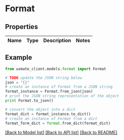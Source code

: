 # Format


## Properties
Name | Type | Description | Notes
------------ | ------------- | ------------- | -------------

## Example

```python
from uxmate_client.models.format import Format

# TODO update the JSON string below
json = "{}"
# create an instance of Format from a JSON string
format_instance = Format.from_json(json)
# print the JSON string representation of the object
print Format.to_json()

# convert the object into a dict
format_dict = format_instance.to_dict()
# create an instance of Format from a dict
format_form_dict = format.from_dict(format_dict)
```
[[Back to Model list]](../README.md#documentation-for-models) [[Back to API list]](../README.md#documentation-for-api-endpoints) [[Back to README]](../README.md)


